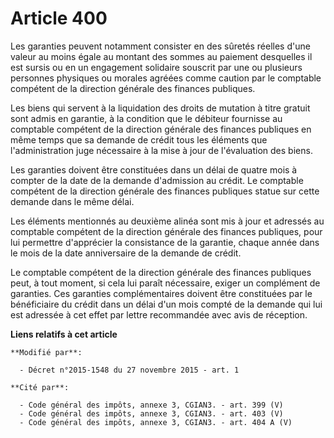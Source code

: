 # Article 400

Les garanties peuvent notamment consister en des sûretés réelles d'une valeur au moins égale au montant des sommes au
paiement desquelles il est sursis ou en un engagement solidaire souscrit par une ou plusieurs personnes physiques ou morales
agréées comme caution par le comptable compétent de la direction générale des finances publiques.

Les biens qui servent à la liquidation des droits de mutation à titre gratuit sont admis en garantie, à la condition que le
débiteur fournisse au comptable compétent de la direction générale des finances publiques en même temps que sa demande de
crédit tous les éléments que l'administration juge nécessaire à la mise à jour de l'évaluation des biens.

Les garanties doivent être constituées dans un délai de quatre mois à compter de la date de la demande d'admission au crédit.
Le comptable compétent de la direction générale des finances publiques statue sur cette demande dans le même délai.

Les éléments mentionnés au deuxième alinéa sont mis à jour et adressés au comptable compétent de la direction générale des
finances publiques, pour lui permettre d'apprécier la consistance de la garantie, chaque année dans le mois de la date
anniversaire de la demande de crédit. 

Le comptable compétent de la direction générale des finances publiques peut, à tout moment, si cela lui paraît nécessaire,
exiger un complément de garanties. Ces garanties complémentaires doivent être constituées par le bénéficiaire du crédit dans
un délai d'un mois compté de la demande qui lui est adressée à cet effet par lettre recommandée avec avis de réception.

**Liens relatifs à cet article**

	**Modifié par**:

	  - Décret n°2015-1548 du 27 novembre 2015 - art. 1

	**Cité par**:

	  - Code général des impôts, annexe 3, CGIAN3. - art. 399 (V)
	  - Code général des impôts, annexe 3, CGIAN3. - art. 403 (V)
	  - Code général des impôts, annexe 3, CGIAN3. - art. 404 A (V)
